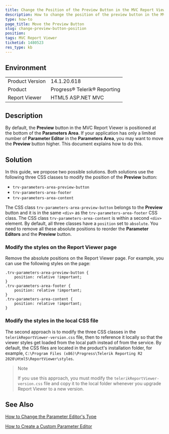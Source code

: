 ```yaml
---
title: Change the Position of the Preview Button in the MVC Report Viewer
description: How to change the position of the preview button in the MVC Report Viewer
type: how-to
page_title: Move the Preview Button
slug: change-preview-button-position
position: 
tags: MVC Report Viewer
ticketid: 1480523
res_type: kb
---
```


## Environment
<table>
	<tbody>
		<tr>
			<td>Product Version</td>
			<td>14.1.20.618</td>
		</tr>
		<tr>
			<td>Product</td>
			<td>Progress® Telerik® Reporting</td>
		</tr>
		<tr>
			<td>Report Viewer</td>
			<td>HTML5 ASP.NET MVC</td>
		</tr>
	</tbody>
</table>


## Description
By default, the **Preview** button in the MVC Report Viewer is positioned at the bottom of the **Parameters Area**. If your application has
only a limited number of **Parameter Editor** in the **Parameters Area**, you may want to move the **Preview** button higher. This document explains how to do this.

## Solution
In this guide, we propose two possible solutions. Both solutions use the following three CSS classes to modify the position of the **Preview** button:
- ``trv-parameters-area-preview-button``
- ``trv-parameters-area-footer``
- ``trv-parameters-area-content``

The CSS class ``trv-parameters-area-preview-button`` belongs to the **Preview** button and it is in the same ``<div>`` as the ``trv-parameters-area-footer`` CSS class. 
The CSS class ``trv-parameters-area-content`` is within a second ``<div>`` element. By default, all three classes have a ``position`` set to ``absolute``. 
You need to remove all these absolute positions to reorder the **Parameter Editors** and the **Preview** button.

### Modify the styles on the Report Viewer page
Remove the absolute positions on the Report Viewer page. For example, you can use the following styles on the page:
```
.trv-parameters-area-preview-button {
    position: relative !important;
}
.trv-parameters-area-footer {
    position: relative !important;
}
.trv-parameters-area-content {
    position: relative !important;
}
```
### Modify the styles in the local CSS file
The second approach is to modify the three CSS classes in the ``telerikReportViewer-version.css`` file, then to 
reference it locally so that the viewer styles get loaded from the local path instead of from the service. By default, the CSS files are located in the product's
installation folder, for example, ``C:\Program Files (x86)\Progress\Telerik Reporting R2 2020\Html5\ReportViewer\styles``. 

>Note
>
>If you use this approach, you must modify the ``telerikReportViewer-version.css`` file and copy it to the local folder whenever you upgrade Report Viewer to a new version.  

## See Also
[How to Change the Parameter Editor's Type](https://docs.telerik.com/reporting/html5-mvc-report-viewer-change-parameters-editors-type)

[How to Create a Custom Parameter Editor](https://docs.telerik.com/reporting/html5-mvc-report-viewer-customizing-custom-parameters-editor)
